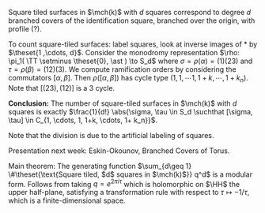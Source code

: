 
Square tiled surfaces in $\mch(k)$ with $d$ squares correspond to degree $d$ branched covers of the identification square, branched over the origin, with profile (?).

To count square-tiled surfaces: label squares, look at inverse images of $\ast$ by $\theset{1 ,\cdots, d}$.
Consider the monodromy representation $\rho: \pi_1( \TT \setminus \theset{0}, \ast ) \to S_d$ where $\sigma = \rho(\alpha) = (1)(23)$ and $\tau = \rho(\beta) = (12)(3)$.
We compute ramification orders by considering the commutators $[\alpha, \beta]$.
Then $\rho([\alpha, \beta] )$ has cycle type $(1, 1, \cdots 1, 1+k, \cdots, 1+ k_n)$.
Note that $[(23), (12)]$ is a 3 cycle.

**Conclusion:**
The number of square-tiled surfaces in $\mch(k)$ with $d$ squares is exactly $\frac{1}{d!} \abs{\sigma, \tau \in S_d \suchthat [\sigma, \tau] \in C_{1, \cdots, 1, 1+k, \cdots, 1+ k_n}}$.

Note that the division is due to the artificial labeling of squares.

Presentation next week:
Eskin-Okounov, Branched Covers of Torus.

Main theorem:
The generating function $\sum_{d\geq 1} \#\theset{\text{Square tiled, $d$ squares in $\mch(k)$}} q^d$ is a modular form.
Follows from taking $q = e^{2\pi i \tau}$ which is holomorphic on $\HH$ the upper half-plane, satisfying a transformation rule with respect to $\tau \mapsto -1/\tau$, which is a finite-dimensional space.
